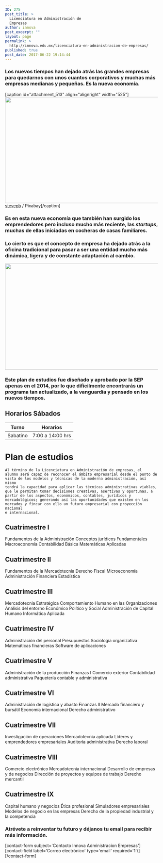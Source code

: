 ```yaml
---
ID: 275
post_title: >
  Licenciatura en Administración de
  Empresas
author: innova
post_excerpt: ""
layout: page
permalink: >
  http://innova.edu.mx/licenciatura-en-administracion-de-empresas/
published: true
post_date: 2017-06-22 19:14:44
---
```

### Los nuevos tiempos han dejado atrás las grandes empresas para quedarnos con unos cuantos corporativos y muchas más empresas medianas y pequeñas. Es la nueva economía.

[caption id="attachment_513" align="alignright" width="525"]<a href="http://innova.edu.mx/wp-content/uploads/2017/08/economy_1503865405.jpg"><img src="http://innova.edu.mx/wp-content/uploads/2017/08/economy_1503865405-1024x682.jpg" alt="" width="525" height="350" class="size-large wp-image-513" /></a> <a href="https://pixabay.com/users/stevepb/">stevepb</a> / Pixabay[/caption]

### Es en esta nueva economía que también han surgido los emprendedores pero incluso mucho más reciente, las *startups*, muchas de ellas iniciadas en cocheras de casas familiares.

### Lo cierto es que el concepto de empresa ha dejado atrás a la oficina tradicional para pasar a ser una entidad mucho más dinámica, ligera y de constante adaptación al cambio.

<img src="http://innova.edu.mx/wp-content/uploads/2017/08/kjaxzt1zrwm-1024x683.jpg" alt="" width="525" height="350" class="alignright size-large wp-image-514" />

### Este plan de estudios fue diseñado y aprobado por la SEP apenas en el 2014, por lo que difícilmente encontrarás un programa tan actualizado, a la vanguardia y pensado en los nuevos tiempos.



## Horarios Sábados

Turno | Horarios
---|---
Sabatino | 7:00 a 14:00 hrs

# Plan de estudios

<code>Al término de la Licenciatura en Administración de empresas, el alumno será capaz de reconocer el ámbito empresarial desde el punto de vista de los modelos y técnicas de la moderna administración, así mismo tendrá la capacidad para aplicar las técnicas administrativas viables, que le permitan tomar decisiones creativas, asertivas y oportunas, a partir de los aspectos, económicos, contables, jurídicos y mercadológicos; generando así las oportunidades que existen en los mercados y fincar con ello un futuro empresarial con proyección nacional e internacional.
</code>

## Cuatrimestre I

Fundamentos de la Administración
Conceptos jurídicos Fundamentales
Macroeconomía 
Contabilidad Básica 
Matemáticas Aplicadas

## Cuatrimestre II

Fundamentos de la Mercadotecnia 
Derecho Fiscal 
Microeconomía 
Administración Financiera 
Estadística 

## Cuatrimestre III 

Mercadotecnia Estratégica 
Comportamiento Humano en las Organizaciones
Análisis del entorno Económico Político y Social 
Administración de Capital Humano
Informática Aplicada

## Cuatrimestre IV

Administración del personal 
Presupuestos 
Sociología organizativa 
Matemáticas financieras 
Software de aplicaciones 

## Cuatrimestre V

Administración de la producción 
Finanzas I 
Comercio exterior 
Contabilidad administrativa 
Paquetería contable y administrativa 

## Cuatrimestre VI 

Administración de logística y abasto 
Finanzas II 
Mercado financiero y bursátil 
Economía internacional 
Derecho administrativo 

## Cuatrimestre VII 

Investigación de operaciones 
Mercadotecnia aplicada 
Líderes y emprendedores empresariales 
Auditoría administrativa 
Derecho laboral 

## Cuatrimestre VIII

Comercio electrónico 
Mercadotecnia internacional 
Desarrollo de empresas y de negocios 
Dirección de proyectos y equipos de trabajo 
Derecho mercantil 

## Cuatrimestre IX

Capital humano y negocios 
Ética profesional 
Simuladores empresariales 
Modelos de negocio en las empresas 
Derecho de la propiedad industrial y la competencia 


### <strong>Atrévete a reinventar tu futuro</strong> y déjanos tu email para recibir más información.
[contact-form subject='Contacto Innova Administracion Empresas'][contact-field label='Correo electrónico' type='email' required='1'/][/contact-form]
